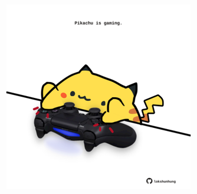 <!-- built at 25/04/2024, 07:00:51 UTC -->
<p align="center">
  <img width="500" height="500" src="./ReadmeImage.svg">
</p>
